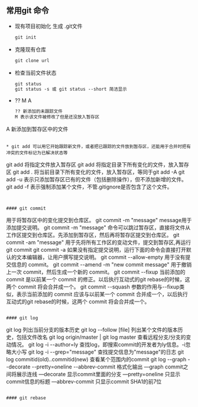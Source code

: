 ## 常用git 命令

* 现有项目初始化 生成 .git文件

  ```tex
  git init
  ```

* 克隆现有仓库

  ```tex
  git clone url
  ```
  
* 检查当前文件状态
  
  ```tex
  git status
  git status -s 或 git status --short 简洁显示
  ```
  
* ??  M A
  
  ```tex
  ?? 新添加的未跟踪文件
  M 表示该文件被修改了但是还没放入暂存区
A 新添加到暂存区中的文件
  ```
  
* git add 可以用它开始跟踪新文件，或者把已跟踪的文件放到暂存区，还能用于合并时把有冲突的文件标记为已解决状态等

  ```
  git add <file> 将指定文件放入暂存区
  git add <directory> 将指定目录下所有变化的文件，放入暂存区
git add . 将当前目录下所有变化的文件，放入暂存区，等同于git add -A
  git add -u 表示只添加暂存区已有的文件（包括删除操作），但不添加新增的文件。
  git add -f <fileName> 表示强制添加某个文件，不管.gitignore是否包含了这个文件。
  ```
  

#### git commit 

```
用于将暂存区中的变化提交到仓库区。
git commit -m "message" message用于添加提交说明。
git commit <filename>  -m "message" 命令可以跳过暂存区，直接将文件从工作区提交到仓库区。先添加到暂存区，然后再将暂存区提交到仓库区。
git commit -am "message" 用于先将所有工作区的变动文件，提交到暂存区,再运行git commit
git commit -a 如果没有指定提交说明，运行下面的命令会直接打开默认的文本编辑器，让用户撰写提交说明。
git commit --allow-empty 用于没有提交信息的 commit。
git commit --amend -m "new commit message" 用于撤销上一次 commit，然后生成一个新的 commit。
git commit --fixup <commit> 当前添加的 commit 是以前某一个 commit 的修正。以后执行互动式的git rebase的时候，这两个 commit 将会合并成一个。
git commit --squash <commit> 参数的作用与--fixup类似，表示当前添加的 commit 应该与以前某一个 commit 合并成一个，以后执行互动式的git rebase的时候，这两个 commit 将会合并成一个。
```

#### git log

```
git log 列出当前分支的版本历史
git log --follow [file] 列出某个文件的版本历史，包括文件改名
git log origin/master | git log master 查看远程分支/分支的变动情况。
git log -i --author=ly 查找log，即搜索commit的开发者为ly信息。-i忽略大小写
git log -i --grep="message" 查找提交信息为"message"的日志
git log commitid(old)..commitid(new) 查看某个范围内的commit
git log --graph --decorate --pretty=oneline --abbrev-commit 格式化输出
—graph commit之间将展示连线
—decorate 显示commit里面的分支
—pretty=oneline 只显示commit信息的标题
—abbrev-commit 只显示commit SHA1的前7位
```

#### git rebase

